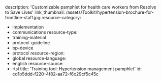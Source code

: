 description: 'Customizable pamphlet for health care workers  from Resolve to Save Lives'
link_thumbnail: /assets/Toolkit/hypertension-brochure-for-frontline-staff.jpg
resource-category:
  - implementation
  - communications
resource-type:
  - training-material
  - protocol-guideline
  - bp-device
  - protocol
resource-region:
  - global
resource-language:
  - english
resource-source:
  - rtsl
title: 'Training tool: Hypertension management pamphlet'
id: cd1b5ddd-f220-4f82-aa72-f6c29cf5c45c
